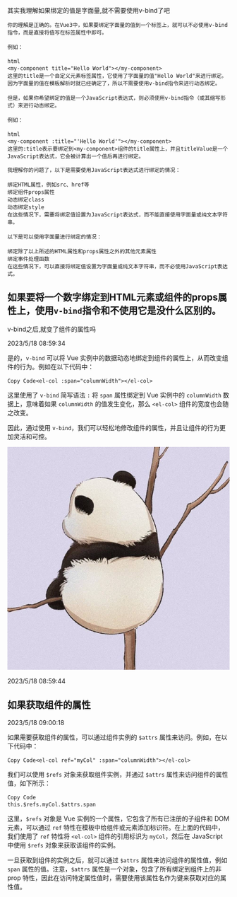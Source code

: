 其实我理解如果绑定的值是字面量,就不需要使用v-bind了吧

```
你的理解是正确的。在Vue3中，如果要绑定字面量的值到一个标签上，就可以不必使用v-bind指令，而是直接将值写在标签属性中即可。

例如：

html
<my-component title="Hello World"></my-component>
这里的title是一个自定义元素标签属性，它使用了字面量的值"Hello World"来进行绑定。因为字面量的值在模板解析时就已经确定了，所以不需要使用v-bind指令来进行动态绑定。

但是，如果你希望绑定的值是一个JavaScript表达式，则必须使用v-bind指令（或其缩写形式）来进行动态绑定。

例如：

html
<my-component :title="'Hello World'"></my-component>
这里的:title表示要绑定到<my-component>组件的title属性上，并且titleValue是一个JavaScript表达式，它会被计算出一个值后再进行绑定。
```



```
我理解你的问题了，以下是需要使用JavaScript表达式进行绑定的情况：

绑定HTML属性，例如src、href等
绑定组件props属性
动态绑定class
动态绑定style
在这些情况下，需要将绑定值设置为JavaScript表达式，而不能直接使用字面量或纯文本字符串。

以下是可以使用字面量进行绑定的情况：

绑定除了以上所述的HTML属性和props属性之外的其他元素属性
绑定事件处理函数
在这些情况下，可以直接将绑定值设置为字面量或纯文本字符串，而不必使用JavaScript表达式。
```



## 如果要将一个数字绑定到HTML元素或组件的props属性上，使用`v-bind`指令和不使用它是没什么区别的。





v-bind之后,就变了组件的属性吗





2023/5/18 08:59:34

是的，`v-bind` 可以将 Vue 实例中的数据动态地绑定到组件的属性上，从而改变组件的行为。例如在以下代码中：

```
Copy Code<el-col :span="columnWidth"></el-col>
```

这里使用了 `v-bind` 简写语法 `:` 将 `span` 属性绑定到 Vue 实例中的 `columnWidth` 数据上，意味着如果 `columnWidth` 的值发生变化，那么 `<el-col>` 组件的宽度也会随之改变。

因此，通过使用 `v-bind`，我们可以轻松地修改组件的属性，并且让组件的行为更加灵活和可控。



![img](https://raw.githubusercontent.com/Chanzhaoyu/chatgpt-web/main/src/assets/avatar.jpg)

2023/5/18 08:59:44

## 如果获取组件的属性





2023/5/18 09:00:18

如果需要获取组件的属性，可以通过组件实例的 `$attrs` 属性来访问。例如，在以下代码中：

```
Copy Code<el-col ref="myCol" :span="columnWidth"></el-col>
```

我们可以使用 `$refs` 对象来获取组件实例，并通过 `$attrs` 属性来访问组件的属性值，如下所示：

```
Copy Code
this.$refs.myCol.$attrs.span
```

这里，`$refs` 对象是 Vue 实例的一个属性，它包含了所有已注册的子组件和 DOM 元素，可以通过 `ref` 特性在模板中给组件或元素添加标识符。在上面的代码中，我们使用了 `ref` 特性将 `<el-col>` 组件的引用标识为 `myCol`，然后在 JavaScript 中使用 `$refs` 对象来获取该组件的实例。

一旦获取到组件的实例之后，就可以通过 `$attrs` 属性来访问组件的属性值，例如 `span` 属性的值。注意，`$attrs` 属性是一个对象，包含了所有绑定到组件上的非 prop 特性，因此在访问特定属性值时，需要使用该属性名作为键来获取对应的属性值。